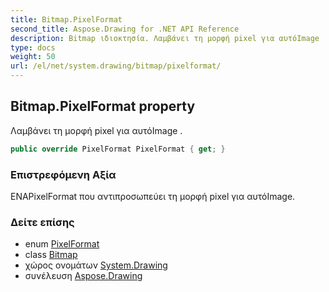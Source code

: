 ```yaml
---
title: Bitmap.PixelFormat
second_title: Aspose.Drawing for .NET API Reference
description: Bitmap ιδιοκτησία. Λαμβάνει τη μορφή pixel για αυτόImage .
type: docs
weight: 50
url: /el/net/system.drawing/bitmap/pixelformat/
---
```

## Bitmap.PixelFormat property

Λαμβάνει τη μορφή pixel για αυτόImage .

```csharp
public override PixelFormat PixelFormat { get; }
```

### Επιστρεφόμενη Αξία

ΕΝΑPixelFormat που αντιπροσωπεύει τη μορφή pixel για αυτόImage.

### Δείτε επίσης

* enum [PixelFormat](../../../system.drawing.imaging/pixelformat/)
* class [Bitmap](../)
* χώρος ονομάτων [System.Drawing](../../bitmap/)
* συνέλευση [Aspose.Drawing](../../../)


